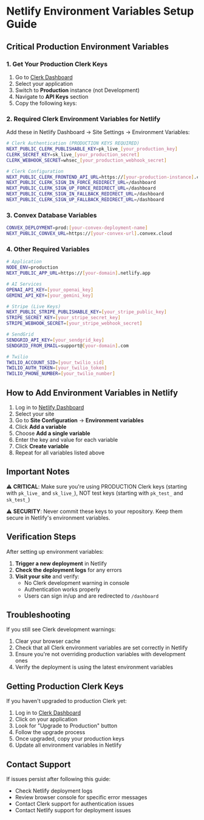 # Netlify Environment Variables Setup Guide

## Critical Production Environment Variables

### 1. Get Your Production Clerk Keys

1. Go to [Clerk Dashboard](https://dashboard.clerk.com)
2. Select your application
3. Switch to **Production** instance (not Development)
4. Navigate to **API Keys** section
5. Copy the following keys:

### 2. Required Clerk Environment Variables for Netlify

Add these in Netlify Dashboard → Site Settings → Environment Variables:

```bash
# Clerk Authentication (PRODUCTION KEYS REQUIRED)
NEXT_PUBLIC_CLERK_PUBLISHABLE_KEY=pk_live_[your_production_key]
CLERK_SECRET_KEY=sk_live_[your_production_secret]
CLERK_WEBHOOK_SECRET=whsec_[your_production_webhook_secret]

# Clerk Configuration
NEXT_PUBLIC_CLERK_FRONTEND_API_URL=https://[your-production-instance].clerk.accounts.dev
NEXT_PUBLIC_CLERK_SIGN_IN_FORCE_REDIRECT_URL=/dashboard
NEXT_PUBLIC_CLERK_SIGN_UP_FORCE_REDIRECT_URL=/dashboard
NEXT_PUBLIC_CLERK_SIGN_IN_FALLBACK_REDIRECT_URL=/dashboard
NEXT_PUBLIC_CLERK_SIGN_UP_FALLBACK_REDIRECT_URL=/dashboard
```

### 3. Convex Database Variables

```bash
CONVEX_DEPLOYMENT=prod:[your-convex-deployment-name]
NEXT_PUBLIC_CONVEX_URL=https://[your-convex-url].convex.cloud
```

### 4. Other Required Variables

```bash
# Application
NODE_ENV=production
NEXT_PUBLIC_APP_URL=https://[your-domain].netlify.app

# AI Services
OPENAI_API_KEY=[your_openai_key]
GEMINI_API_KEY=[your_gemini_key]

# Stripe (Live Keys)
NEXT_PUBLIC_STRIPE_PUBLISHABLE_KEY=[your_stripe_public_key]
STRIPE_SECRET_KEY=[your_stripe_secret_key]
STRIPE_WEBHOOK_SECRET=[your_stripe_webhook_secret]

# SendGrid
SENDGRID_API_KEY=[your_sendgrid_key]
SENDGRID_FROM_EMAIL=support@[your-domain].com

# Twilio
TWILIO_ACCOUNT_SID=[your_twilio_sid]
TWILIO_AUTH_TOKEN=[your_twilio_token]
TWILIO_PHONE_NUMBER=[your_twilio_number]
```

## How to Add Environment Variables in Netlify

1. Log in to [Netlify Dashboard](https://app.netlify.com)
2. Select your site
3. Go to **Site Configuration** → **Environment variables**
4. Click **Add a variable**
5. Choose **Add a single variable**
6. Enter the key and value for each variable
7. Click **Create variable**
8. Repeat for all variables listed above

## Important Notes

⚠️ **CRITICAL**: Make sure you're using PRODUCTION Clerk keys (starting with `pk_live_` and `sk_live_`), NOT test keys (starting with `pk_test_` and `sk_test_`)

⚠️ **SECURITY**: Never commit these keys to your repository. Keep them secure in Netlify's environment variables.

## Verification Steps

After setting up environment variables:

1. **Trigger a new deployment** in Netlify
2. **Check the deployment logs** for any errors
3. **Visit your site** and verify:
   - No Clerk development warning in console
   - Authentication works properly
   - Users can sign in/up and are redirected to `/dashboard`

## Troubleshooting

If you still see Clerk development warnings:
1. Clear your browser cache
2. Check that all Clerk environment variables are set correctly in Netlify
3. Ensure you're not overriding production variables with development ones
4. Verify the deployment is using the latest environment variables

## Getting Production Clerk Keys

If you haven't upgraded to production Clerk yet:

1. Log in to [Clerk Dashboard](https://dashboard.clerk.com)
2. Click on your application
3. Look for "Upgrade to Production" button
4. Follow the upgrade process
5. Once upgraded, copy your production keys
6. Update all environment variables in Netlify

## Contact Support

If issues persist after following this guide:
- Check Netlify deployment logs
- Review browser console for specific error messages
- Contact Clerk support for authentication issues
- Contact Netlify support for deployment issues